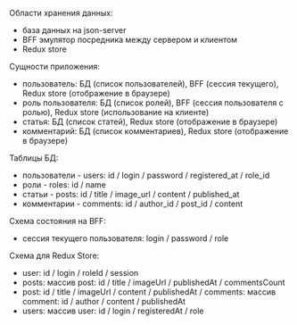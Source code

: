 Области хранения данных:

- база данных на json-server
- BFF эмулятор посредника между сервером и клиентом
- Redux store

Сущности приложения:

- пользователь: БД (список пользователей), BFF (сессия текущего), Redux store (отображение в браузере)
- роль пользователя: БД (список ролей), BFF (сессия пользователя с ролью), Redux store (использование на клиенте)
- статья: БД (список статей), Redux store (отображение в браузере)
- комментарий: БД (список комментариев), Redux store (отображение в браузере)

Таблицы БД:

- пользователи - users: id / login / password / registered_at / role_id
- роли - roles: id / name
- статьи - posts: id / title / image_url / content / published_at
- комментарии - comments: id / author_id / post_id / content

Схема состояния на BFF:

- сессия текущего пользователя: login / password / role

Схема для Redux Store:

- user: id / login / roleId / session
- posts: массив post: id / title / imageUrl / publishedAt / commentsCount
- post: id / title / imageUrl / content / publishedAt / comments: массив comment: id / author / content / publishedAt
- users: массив user: id / login / registeredAt / role
